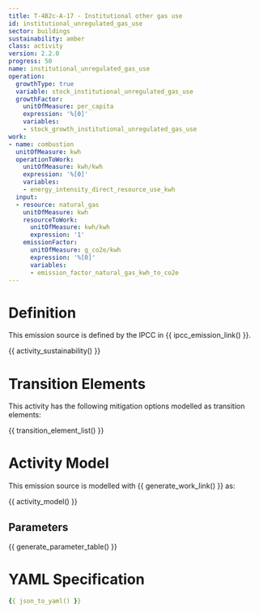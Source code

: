 ```yaml
---
title: T-4B2c-A-17 - Institutional other gas use
id: institutional_unregulated_gas_use
sector: buildings
sustainability: amber
class: activity
version: 2.2.0
progress: 50
name: institutional_unregulated_gas_use
operation:
  growthType: true
  variable: stock_institutional_unregulated_gas_use
  growthFactor:
    unitOfMeasure: per_capita
    expression: '%[0]'
    variables:
    - stock_growth_institutional_unregulated_gas_use
work:
- name: combustion
  unitOfMeasure: kwh
  operationToWork:
    unitOfMeasure: kwh/kwh
    expression: '%[0]'
    variables:
    - energy_intensity_direct_resource_use_kwh
  input:
  - resource: natural_gas
    unitOfMeasure: kwh
    resourceToWork:
      unitOfMeasure: kwh/kwh
      expression: '1'
    emissionFactor:
      unitOfMeasure: g_co2e/kwh
      expression: '%[0]'
      variables:
      - emission_factor_natural_gas_kwh_to_co2e
---
```

# Definition
This emission source is defined by the IPCC in {{ ipcc_emission_link() }}.


{{ activity_sustainability() }}

# Transition Elements

This activity has the following mitigation options modelled as transition elements:

{{ transition_element_list() }}

# Activity Model
This emission source is modelled with {{ generate_work_link() }} as:

{{ activity_model() }}

## Parameters

{{ generate_parameter_table() }}

# YAML Specification

```yaml
{{ json_to_yaml() }}
```